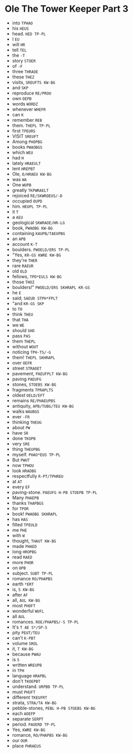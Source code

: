 # Ole The Tower Keeper Part 3

* into `TPHAO`
* his `HEUS`
* head. `HED TP-PL`
* I `EU`
* will `HR`
* tell `TEL`
* the `-T`
* story `STOER`
* of `-F`
* three `THRAOE`
* these `THEZ`
* visits, `SREUFTS KW-BG`
* and `SKP`
* reproduce `RE/PROU`
* own `OEPB`
* words `WORDZ`
* whenever `WHEFR`
* can `K`
* remember `REB`
* them. `THEPL TP-PL`
* first `TPEURS`
* VISIT `SREUFT`
* Among `PHOPBG`
* books `PWAOBGS`
* which `WEU`
* had `H`
* lately `HRAEULT`
* lent `HREPBT`
* Ole, `O/HRAEU KW-BG`
* was `WA`
* One `WUPB`
* greatly `TKPWRAELT`
* rejoiced `RE/SKWROEUS/-D`
* occupied `OUPD`
* him. `HEUPL TP-PL`
* it `T`
* a `AEU`
* geological `SKWRAOE/HR-LG`
* book, `PWAOBG KW-BG`
* containing `KAUPB/TAEUPBG`
* an `APB`
* account `K-T`
* boulders. `PWOELD/ERS TP-PL`
* "Yes, `KR-GS KWRE KW-BG`
* they're `THER`
* rare `RAEUR`
* old `OLD`
* fellows, `TPO*EULS KW-BG`
* those `THOZ`
* boulders!" `PWOELD/ERS SKHRAPL KR-GS`
* he `E`
* said; `SAEUD STPH*FPLT`
* "and `KR-GS SKP`
* to `TO`
* think `THEU`
* that `THA`
* we `WE`
* should `SHO`
* pass `PAS`
* them `THEPL`
* without `WOUT`
* noticing `TPH-TS/-G`
* them! `THEPL SKHRAPL`
* over `OEFR`
* street `STRAOET`
* pavement, `PAEUFPLT KW-BG`
* paving `PAEUFG`
* stones, `STOEBS KW-BG`
* fragments `TPRAPLTS`
* oldest `OELD/EFT`
* remains `RE/PHAEUPBS`
* antiquity, `APB/TUBG/TEU KW-BG`
* walks `WAUBGS`
* ever `-FR`
* thinking `THEUG`
* about `PW`
* have `SR`
* done `TKOPB`
* very `SRE`
* thing `THEUPBG`
* myself. `PHAO*EUS TP-PL`
* But `PWUT`
* now `TPHOU`
* look `HRAOBG`
* respectfully `R-PT/TPHREU`
* at `AT`
* every `EF`
* paving-stone. `PAEUFG H-PB STOEPB TP-PL`
* Many `PHAEPB`
* thanks `THAPBGS`
* for `TPOR`
* book! `PWAOBG SKHRAPL`
* has `HAS`
* filled `TPEULD`
* me `PHE`
* with `W`
* thought, `THAUT KW-BG`
* made `PHAED`
* long `HROPBG`
* read `RAED`
* more `PHOR`
* on `OPB`
* subject. `SUBT TP-PL`
* romance `RO/PHAPBS`
* earth `*ERT`
* is, `S KW-BG`
* after `AF`
* all, `AUL KW-BG`
* most `PHOFT`
* wonderful `WUFL`
* all `AUL`
* romances. `ROE/PHAPBS/-S TP-PL`
* It's `T AE S*/SP-S`
* pity `PEUT/TEU`
* can't `K-PBT`
* volume `SROL`
* it, `T KW-BG`
* because `PWAU`
* is `S`
* written `WREUPB`
* in `TPH`
* language `HRAPBL`
* don't `TKOEPBT`
* understand. `URPBD TP-PL`
* must `PHUFT`
* different `TKEUFRT`
* strata, `STRA/TA KW-BG`
* pebble-stones, `PEBL H-PB STOEBS KW-BG`
* each `AOEFP`
* separate `SERPT`
* period. `PAOERD TP-PL`
* Yes, `KWRE KW-BG`
* romance, `RO/PHAPBS KW-BG`
* our `OUR`
* place `PHRAEUS`
